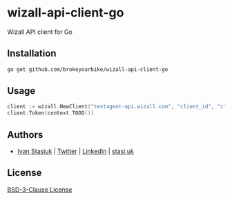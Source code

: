 # wizall-api-client-go
Wizall API client for Go

## Installation

```bash
go get github.com/brokeyourbike/wizall-api-client-go
```

## Usage

```go
client := wizall.NewClient("testagent-api.wizall.com", "client_id", "client_secret", "username", "password", "country")
client.Token(context.TODO())
```

## Authors
- [Ivan Stasiuk](https://github.com/brokeyourbike) | [Twitter](https://twitter.com/brokeyourbike) | [LinkedIn](https://www.linkedin.com/in/brokeyourbike) | [stasi.uk](https://stasi.uk)

## License
[BSD-3-Clause License](https://github.com/brokeyourbike/wizall-api-client-go/blob/main/LICENSE)